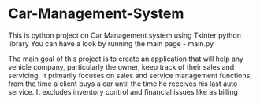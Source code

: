 # Car-Management-System

This is python project on Car Management system using Tkinter python library
You can have a look by running the main page - main.py

The main goal of this project is to create an application that will help any vehicle company, particularly the owner, keep track of their sales and servicing. It primarily focuses on sales and service management functions, from the time a client buys a car until the time he receives his last auto service. It excludes inventory control and financial issues like as billing
